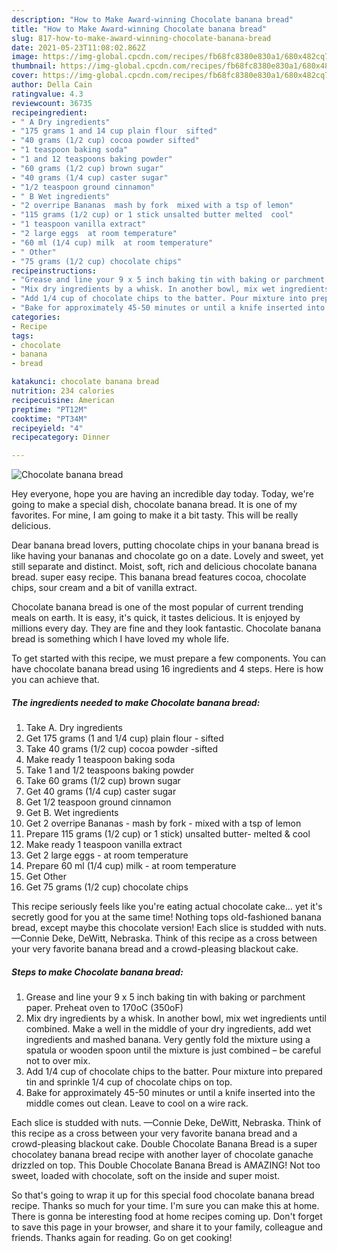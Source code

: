 ```yaml
---
description: "How to Make Award-winning Chocolate banana bread"
title: "How to Make Award-winning Chocolate banana bread"
slug: 817-how-to-make-award-winning-chocolate-banana-bread
date: 2021-05-23T11:08:02.862Z
image: https://img-global.cpcdn.com/recipes/fb68fc8380e830a1/680x482cq70/chocolate-banana-bread-recipe-main-photo.jpg
thumbnail: https://img-global.cpcdn.com/recipes/fb68fc8380e830a1/680x482cq70/chocolate-banana-bread-recipe-main-photo.jpg
cover: https://img-global.cpcdn.com/recipes/fb68fc8380e830a1/680x482cq70/chocolate-banana-bread-recipe-main-photo.jpg
author: Della Cain
ratingvalue: 4.3
reviewcount: 36735
recipeingredient:
- " A Dry ingredients"
- "175 grams 1 and 14 cup plain flour  sifted"
- "40 grams (1/2 cup) cocoa powder sifted"
- "1 teaspoon baking soda"
- "1 and 12 teaspoons baking powder"
- "60 grams (1/2 cup) brown sugar"
- "40 grams (1/4 cup) caster sugar"
- "1/2 teaspoon ground cinnamon"
- " B Wet ingredients"
- "2 overripe Bananas  mash by fork  mixed with a tsp of lemon"
- "115 grams (1/2 cup) or 1 stick unsalted butter melted  cool"
- "1 teaspoon vanilla extract"
- "2 large eggs  at room temperature"
- "60 ml (1/4 cup) milk  at room temperature"
- " Other"
- "75 grams (1/2 cup) chocolate chips"
recipeinstructions:
- "Grease and line your 9 x 5 inch baking tin with baking or parchment paper. Preheat oven to 170oC (350oF)"
- "Mix dry ingredients by a whisk. In another bowl, mix wet ingredients until combined. Make a well in the middle of your dry ingredients, add wet ingredients and mashed banana. Very gently fold the mixture using a spatula or wooden spoon until the mixture is just combined – be careful not to over mix."
- "Add 1/4 cup of chocolate chips to the batter. Pour mixture into prepared tin and sprinkle 1/4 cup of chocolate chips on top."
- "Bake for approximately 45-50 minutes or until a knife inserted into the middle comes out clean. Leave to cool on a wire rack."
categories:
- Recipe
tags:
- chocolate
- banana
- bread

katakunci: chocolate banana bread 
nutrition: 234 calories
recipecuisine: American
preptime: "PT12M"
cooktime: "PT34M"
recipeyield: "4"
recipecategory: Dinner

---
```



![Chocolate banana bread](https://img-global.cpcdn.com/recipes/fb68fc8380e830a1/680x482cq70/chocolate-banana-bread-recipe-main-photo.jpg)

Hey everyone, hope you are having an incredible day today. Today, we're going to make a special dish, chocolate banana bread. It is one of my favorites. For mine, I am going to make it a bit tasty. This will be really delicious.

Dear banana bread lovers, putting chocolate chips in your banana bread is like having your bananas and chocolate go on a date. Lovely and sweet, yet still separate and distinct. Moist, soft, rich and delicious chocolate banana bread. super easy recipe. This banana bread features cocoa, chocolate chips, sour cream and a bit of vanilla extract.

Chocolate banana bread is one of the most popular of current trending meals on earth. It is easy, it's quick, it tastes delicious. It is enjoyed by millions every day. They are fine and they look fantastic. Chocolate banana bread is something which I have loved my whole life.


To get started with this recipe, we must prepare a few components. You can have chocolate banana bread using 16 ingredients and 4 steps. Here is how you can achieve that.

<!--inarticleads1-->

##### The ingredients needed to make Chocolate banana bread:

1. Take  A. Dry ingredients
1. Get 175 grams (1 and 1/4 cup) plain flour - sifted
1. Take 40 grams (1/2 cup) cocoa powder -sifted
1. Make ready 1 teaspoon baking soda
1. Take 1 and 1/2 teaspoons baking powder
1. Take 60 grams (1/2 cup) brown sugar
1. Get 40 grams (1/4 cup) caster sugar
1. Get 1/2 teaspoon ground cinnamon
1. Get  B. Wet ingredients
1. Get 2 overripe Bananas - mash by fork - mixed with a tsp of lemon
1. Prepare 115 grams (1/2 cup) or 1 stick) unsalted butter- melted &amp; cool
1. Make ready 1 teaspoon vanilla extract
1. Get 2 large eggs - at room temperature
1. Prepare 60 ml (1/4 cup) milk - at room temperature
1. Get  Other
1. Get 75 grams (1/2 cup) chocolate chips


This recipe seriously feels like you&#39;re eating actual chocolate cake… yet it&#39;s secretly good for you at the same time! Nothing tops old-fashioned banana bread, except maybe this chocolate version! Each slice is studded with nuts. —Connie Deke, DeWitt, Nebraska. Think of this recipe as a cross between your very favorite banana bread and a crowd-pleasing blackout cake. 

<!--inarticleads2-->

##### Steps to make Chocolate banana bread:

1. Grease and line your 9 x 5 inch baking tin with baking or parchment paper. Preheat oven to 170oC (350oF)
1. Mix dry ingredients by a whisk. In another bowl, mix wet ingredients until combined. Make a well in the middle of your dry ingredients, add wet ingredients and mashed banana. Very gently fold the mixture using a spatula or wooden spoon until the mixture is just combined – be careful not to over mix.
1. Add 1/4 cup of chocolate chips to the batter. Pour mixture into prepared tin and sprinkle 1/4 cup of chocolate chips on top.
1. Bake for approximately 45-50 minutes or until a knife inserted into the middle comes out clean. Leave to cool on a wire rack.


Each slice is studded with nuts. —Connie Deke, DeWitt, Nebraska. Think of this recipe as a cross between your very favorite banana bread and a crowd-pleasing blackout cake. Double Chocolate Banana Bread is a super chocolatey banana bread recipe with another layer of chocolate ganache drizzled on top. This Double Chocolate Banana Bread is AMAZING! Not too sweet, loaded with chocolate, soft on the inside and super moist. 

So that's going to wrap it up for this special food chocolate banana bread recipe. Thanks so much for your time. I'm sure you can make this at home. There is gonna be interesting food at home recipes coming up. Don't forget to save this page in your browser, and share it to your family, colleague and friends. Thanks again for reading. Go on get cooking!

